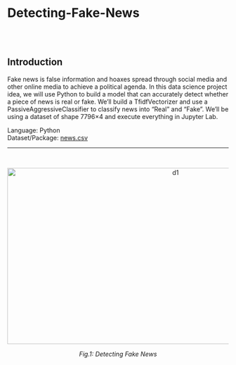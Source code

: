 # Detecting-Fake-News
<br /><br />
## Introduction

Fake news is false information and hoaxes spread through social media and other online media to achieve a political agenda. In this data science project idea, we will use Python to build a model that can accurately detect whether a piece of news is real or fake. We’ll build a TfidfVectorizer and use a PassiveAggressiveClassifier to classify news into “Real” and “Fake”. We’ll be using a dataset of shape 7796×4 and execute everything in Jupyter Lab.

Language: Python <br />
Dataset/Package: [news.csv](https://github.com/Mina-Rahmanian/Detecting-fake-news/blob/main/news.csv)

----------------------------------------------------------------------------------------------------
<br />

<p align="center">
<img width="750" height="400" alt="d1" src="https://user-images.githubusercontent.com/71558720/195905602-9314a18a-e5fe-4fbf-84a2-2e5355628a74.PNG">
</p>
<p align="center">
<em>Fig.1: Detecting Fake News</em>
</p> <br /> 
